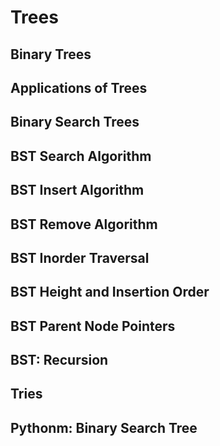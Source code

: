 # Trees

## Binary Trees

## Applications of Trees

## Binary Search Trees

## BST Search Algorithm

## BST Insert Algorithm

## BST Remove Algorithm

## BST Inorder Traversal

## BST Height and Insertion Order

## BST Parent Node Pointers

## BST: Recursion

## Tries

## Pythonm: Binary Search Tree